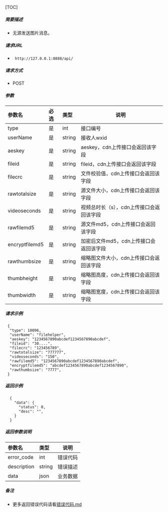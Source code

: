 [TOC]

##### 简要描述

- 无源发送图片消息。

##### 请求URL

- ` http://127.0.0.1:8888/api/`

##### 请求方式

- POST

##### 参数

| 参数名            | 必选 | 类型     | 说明                     |   
|:---------------|:---|:-------|------------------------|   
| type           | 是  | int    | 接口编号                   |   
| userName       | 是  | string | 接收人wxid                |   
| aeskey         | 是  | string | aeskey，cdn上传接口会返回该字段   |   
| fileid         | 是  | string | fileid，cdn上传接口会返回该字段   |   
| filecrc        | 是  | string | 文件校验值，cdn上传接口会返回该字段    |   
| rawtotalsize   | 是  | string | 源文件大小，cdn上传接口会返回该字段    |   
| videoseconds   | 是  | string | 视频总时长（s），cdn上传接口会返回该字段 |   
| rawfilemd5     | 是  | string | 源文件md5，cdn上传接口会返回该字段   |   
| encryptfilemd5 | 是  | string | 加密后文件md5，cdn上传接口会返回该字段 |   
| rawthumbsize   | 是  | string | 缩略图文件大小，cdn上传接口会返回该字段  |   
| thumbheight    | 是  | string | 缩略图高度，cdn上传接口会返回该字段    |   
| thumbwidth     | 是  | string | 缩略图宽度，cdn上传接口会返回该字段    |   

##### 请求示例

```
 {
  "type": 10096,
  "userName": "filehelper",
  "aeskey": "1234567890abcdef1234567890abcdef",
  "fileid": "30....",
  "filecrc": "123456789",
  "rawtotalsize": "777777",
  "videoseconds": "150",
  "rawfilemd5": "1234567890abcdef1234567890abcdef",
  "encryptfilemd5": "abcdef1234567890abcdef1234567890",
  "rawthumbsize": "7777",
 }
```

##### 返回示例

``` 
  {
    "data": {
      "status": 0,
      "desc": "",
    }
  }
```

##### 返回参数说明

| 参数名         | 类型     | 说明   |   
|:------------|:-------|------|   
| error_code  | int    | 错误代码 |   
| description | string | 错误描述 |   
| data        | json   | 业务数据 |   

##### 备注

- 更多返回错误代码请看[错误代码.md](../错误代码.md)






